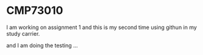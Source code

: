 # CMP73010

I am working on assignment 1 and this is my second time using githun in my study carrier.

and I am doing the testing ...
